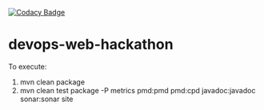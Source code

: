 [![Codacy Badge](https://api.codacy.com/project/badge/Grade/4b6acdfdaa0042e68df8137ac31e2dbe)](https://www.codacy.com/app/veersudhir83/devops-web-maven?utm_source=github.com&amp;utm_medium=referral&amp;utm_content=veersudhir83/devops-web-maven&amp;utm_campaign=Badge_Grade)

# devops-web-hackathon
To execute:
1) mvn clean package
2) mvn clean test package -P metrics pmd:pmd pmd:cpd javadoc:javadoc sonar:sonar site
